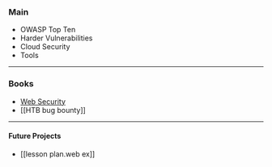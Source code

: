 


### Main 
- OWASP Top Ten
- Harder Vulnerabilities 
- Cloud Security 
- Tools



---
### Books
- [Web Security](https://learning.oreilly.com/library/view/web-security-for/9781098122683/)
- [[HTB bug bounty]] 



---

#### Future Projects 
- [[lesson plan.web ex]]

